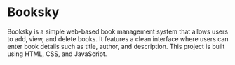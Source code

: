 # Booksky
Booksky is a simple web-based book management system that allows users to add, view, and delete books. It features a clean interface where users can enter book details such as title, author, and description. This project is built using HTML, CSS, and JavaScript.
